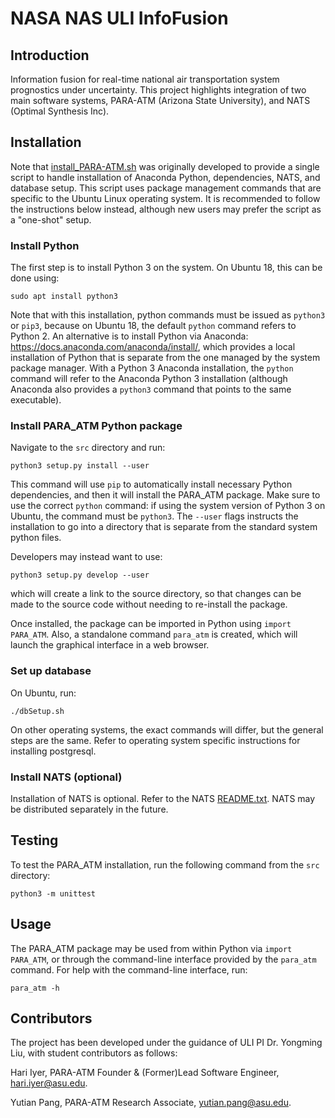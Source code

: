 # NASA NAS ULI InfoFusion


## Introduction

Information fusion for real-time national air transportation system prognostics under uncertainty. This project highlights integration of two main software systems, PARA-ATM (Arizona State University), and NATS (Optimal Synthesis Inc).

## Installation

Note that [install_PARA-ATM.sh](install_PARA-ATM.sh) was originally developed to provide a single script to handle installation of Anaconda Python, dependencies, NATS, and database setup.  This script uses package management commands that are specific to the Ubuntu Linux operating system.  It is recommended to follow the instructions below instead, although new users may prefer the script as a "one-shot" setup.

### Install Python

The first step is to install Python 3 on the system.  On Ubuntu 18, this can be done using:

```
sudo apt install python3
```
Note that with this installation, python commands must be issued as `python3` or `pip3`, because on Ubuntu 18, the default `python` command refers to Python 2.  An alternative is to install Python via Anaconda: https://docs.anaconda.com/anaconda/install/, which provides a local installation of Python that is separate from the one managed by the system package manager.  With a Python 3 Anaconda installation, the `python` command will refer to the Anaconda Python 3 installation (although Anaconda also provides a `python3` command that points to the same executable).

### Install PARA_ATM Python package

Navigate to the `src` directory and run:

```
python3 setup.py install --user
```
This command will use `pip` to automatically install necessary Python dependencies, and then it will install the PARA_ATM package.  Make sure to use the correct `python` command: if using the system version of Python 3 on Ubuntu, the command must be `python3`.  The `--user` flags instructs the installation to go into a directory that is separate from the standard system python files.

Developers may instead want to use:

```
python3 setup.py develop --user
```
which will create a link to the source directory, so that changes can be made to the source code without needing to re-install the package.

Once installed, the package can be imported in Python using `import PARA_ATM`.  Also, a standalone command `para_atm` is created, which will launch the graphical interface in a web browser.

### Set up database

On Ubuntu, run:

```
./dbSetup.sh
```

On other operating systems, the exact commands will differ, but the general steps are the same.  Refer to operating system specific instructions for installing postgresql.

### Install NATS (optional)

Installation of NATS is optional.  Refer to the NATS [README.txt](src/NATS/README.txt).  NATS may be distributed separately in the future.

## Testing

To test the PARA_ATM installation, run the following command from the `src` directory:

```
python3 -m unittest
```

## Usage

The PARA_ATM package may be used from within Python via `import PARA_ATM`, or through the command-line interface provided by the `para_atm` command.  For help with the command-line interface, run:

```
para_atm -h
```

## Contributors

The project has been developed under the guidance of ULI PI Dr. Yongming Liu, with student contributors 
as follows:

Hari Iyer,
PARA-ATM Founder & (Former)Lead Software Engineer,
hari.iyer@asu.edu.

Yutian Pang,
PARA-ATM Research Associate,
yutian.pang@asu.edu.
